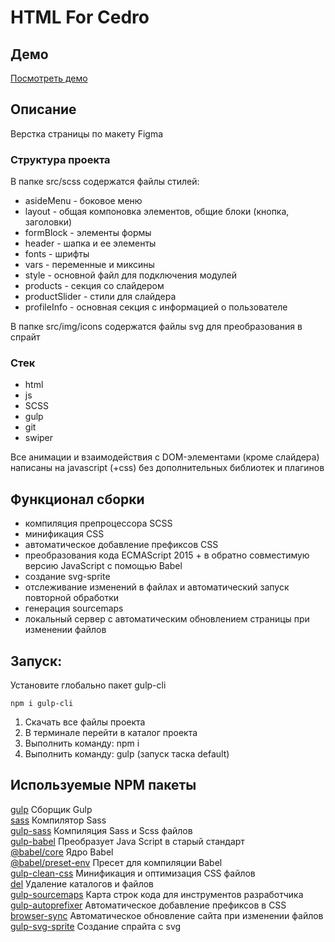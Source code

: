 # HTML For Cedro

## Демо
[Посмотреть демо](http://html-for-cedro.mydevstand.ru/)

## Описание
Верстка страницы по макету Figma

### Структура проекта
В папке src/scss содержатся файлы стилей:
- asideMenu - боковое меню
- layout - общая компоновка элементов, общие блоки (кнопка, заголовки)
- formBlock - элементы формы
- header - шапка и ее элементы
- fonts - шрифты
- vars - переменные и миксины
- style - основной файл для подключения модулей
- products - секция со слайдером
- productSlider - стили для слайдера
- profileInfo - основная секция с информацией о пользователе

В папке src/img/icons содержатся файлы svg для преобразования в спрайт

### Стек
- html
- js
- SCSS
- gulp
- git
- swiper

Все анимации и взаимодействия с DOM-элементами (кроме слайдера) написаны на javascript (+css) без дополнительных библиотек и плагинов

## Функционал сборки
- компиляция препроцессора SCSS
- минификация CSS
- автоматическое добавление префиксов CSS
- преобразования кода ECMAScript 2015 + в обратно совместимую версию JavaScript с помощью Babel
- создание svg-sprite
- отслеживание изменений в файлах и автоматический запуск повторной обработки
- генерация sourcemaps
- локальный сервер с автоматическим обновлением страницы при изменении файлов

## Запуск:  
Установите глобально пакет gulp-cli

``
npm i gulp-cli
``
1. Скачать все файлы проекта  
2. В терминале перейти в каталог проекта  
3. Выполнить команду: npm i  
4. Выполнить команду: gulp (запуск таска default)

## Используемые NPM пакеты
[gulp](https://www.npmjs.com/package/gulp) Сборщик Gulp   
[sass](https://www.npmjs.com/package/sass) Компилятор Sass  
[gulp-sass](https://www.npmjs.com/package/gulp-sass) Компиляция Sass и Scss файлов   
[gulp-babel](https://www.npmjs.com/package/gulp-babel) Преобразует Java Script в старый стандарт  
[@babel/core](https://www.npmjs.com/package/@babel/core) Ядро Babel  
[@babel/preset-env](https://www.npmjs.com/package/@babel/preset-env) Пресет для компиляции Babel  
[gulp-clean-css](https://www.npmjs.com/package/gulp-clean-css) Минификация и оптимизация CSS файлов   
[del](https://www.npmjs.com/package/del) Удаление каталогов и файлов  
[gulp-sourcemaps](https://www.npmjs.com/package/gulp-sourcemaps) Карта строк кода для инструментов  разработчика   
[gulp-autoprefixer](https://www.npmjs.com/package/gulp-autoprefixer) Автоматическое добавление префиксов в CSS   
[browser-sync](https://browsersync.io/docs/gulp) Автоматическое обновление сайта при изменении файлов  
[gulp-svg-sprite](https://www.npmjs.com/package/gulp-svg-sprite) Создание спрайта с svg

